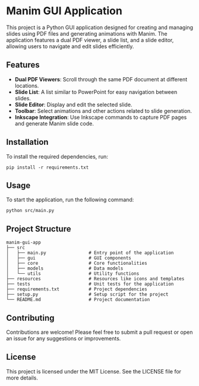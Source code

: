 # Manim GUI Application

This project is a Python GUI application designed for creating and managing slides using PDF files and generating animations with Manim. The application features a dual PDF viewer, a slide list, and a slide editor, allowing users to navigate and edit slides efficiently.

## Features

- **Dual PDF Viewers**: Scroll through the same PDF document at different locations.
- **Slide List**: A list similar to PowerPoint for easy navigation between slides.
- **Slide Editor**: Display and edit the selected slide.
- **Toolbar**: Select animations and other actions related to slide generation.
- **Inkscape Integration**: Use Inkscape commands to capture PDF pages and generate Manim slide code.

## Installation

To install the required dependencies, run:

```
pip install -r requirements.txt
```

## Usage

To start the application, run the following command:

```
python src/main.py
```

## Project Structure

```
manim-gui-app
├── src
│   ├── main.py                # Entry point of the application
│   ├── gui                    # GUI components
│   ├── core                   # Core functionalities
│   ├── models                 # Data models
│   └── utils                  # Utility functions
├── resources                  # Resources like icons and templates
├── tests                      # Unit tests for the application
├── requirements.txt           # Project dependencies
├── setup.py                   # Setup script for the project
└── README.md                  # Project documentation
```

## Contributing

Contributions are welcome! Please feel free to submit a pull request or open an issue for any suggestions or improvements.

## License

This project is licensed under the MIT License. See the LICENSE file for more details.